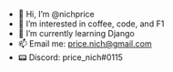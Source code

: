 - 👋 Hi, I’m @nichprice
- 👀 I’m interested in coffee, code, and F1
- 🌱 I’m currently learning Django
- 📫 Email me: price.nich@gmail.com
- 📟 Discord: price_nich#0115

<!---
Nichprice/Nichprice is a ✨ special ✨ repository because its `README.md` (this file) appears on your GitHub profile.
You can click the Preview link to take a look at your changes.
--->
